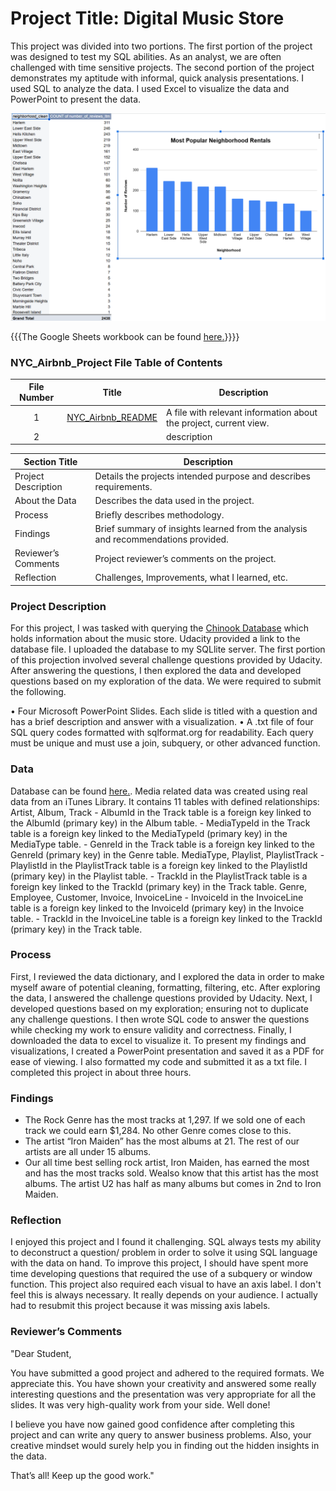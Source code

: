 ﻿# Project Title: Digital Music Store

This project was divided into two portions. The first portion of the project was designed to test my SQL abilities. As an analyst, we are often challenged with time sensitive projects. The second portion of the project demonstrates my aptitude with informal, quick analysis presentations. I used SQL to analyze the data. I used Excel to visualize the data and PowerPoint to present the data. 

[<img src="https://github.com/nbrown5071/Data_projects_TripleTen/blob/main/Advanced_Spreadsheet/airbnb_NYC_3.png" alt="airbnb_NYC_3">](https://github.com/nbrown5071/Data_projects_TripleTen/blob/main/Advanced_Spreadsheet/airbnb_NYC_3.png)

{{{The Google Sheets workbook can be found <a href='https://docs.google.com/spreadsheets/d/1fC8PR8QrBSSON52mFwTbQOD3YYsWF1wl_P9Ay5MvLUI/edit?gid=1885122433#gid=1885122433'><u>here</u>.</a>}}}}


### NYC_Airbnb_Project File Table of Contents
| File Number | Title | Description |
| :-----------: | ----------- |----------- |
| 1 | [NYC_Airbnb_README](https://github.com/nbrown5071/Data_projects_TripleTen/blob/main/Advanced_Spreadsheet/NYC_Airbnb_README.md) | A file with relevant information about the project, current view. | 
| 2 | []() | description |


| Section Title | Description |
| ----------- |----------- |
| Project Description | Details the projects intended purpose and describes requirements. |
| About the Data | Describes the data used in the project. |
| Process | Briefly describes methodology. |
| Findings | Brief summary of insights learned from the analysis and recommendations provided. |
| Reviewer’s Comments | Project reviewer’s comments on the project. |
| Reflection | Challenges, Improvements, what I learned, etc. | 

### Project Description 
For this project, I was tasked with querying the [Chinook Database](https://github.com/lerocha/chinook-database) which holds information about the music store. Udacity provided a link to the database file. I uploaded the database to my SQLlite server. The first portion of this projection involved several challenge questions provided by Udacity. After answering the questions, I then explored the data and developed questions based on my exploration of the data. We were required to submit the following. 

•	Four Microsoft PowerPoint Slides. Each slide is titled with a question and has a brief description and answer with a visualization. 
•	A .txt file of four SQL query codes formatted with sqlformat.org for readability. Each query must be unique and must use a join, subquery, or other advanced function. 


### Data
Database can be found <a href='https://github.com/lerocha/chinook-database'><u>here</u>.</a>. Media related data was created using real data from an iTunes Library. 
It contains 11 tables with defined relationships:
Artist, Album, Track
                     - AlbumId in the Track table is a foreign key linked to the AlbumId (primary key) in the Album table.
                     - MediaTypeId in the Track table is a foreign key linked to the MediaTypeId (primary key) in the MediaType table.
                     - GenreId in the Track table is a foreign key linked to the GenreId (primary key) in the Genre table. 
MediaType, Playlist, PlaylistTrack
                     - PlaylistId in the PlaylistTrack table is a foreign key linked to the PlaylistId (primary key) in the Playlist table.
                     - TrackId in the PlaylistTrack table is a foreign key linked to the TrackId (primary key) in the Track table.
Genre, Employee, Customer, Invoice, InvoiceLine
                    - InvoiceId in the InvoiceLine table is a foreign key linked to the InvoiceId (primary key) in the Invoice table.
                    - TrackId in the InvoiceLine table is a foreign key linked to the TrackId (primary key) in the Track table.

### Process
First, I reviewed the data dictionary, and I explored the data in order to make myself aware of potential cleaning, formatting, filtering, etc. After exploring the data, I answered the challenge questions provided by Udacity. Next, I developed questions based on my exploration; ensuring not to duplicate any challenge questions. I then wrote SQL code to answer the questions while checking my work to ensure validity and correctness. Finally, I downloaded the data to excel to visualize it. To present my findings and visualizations, I created a PowerPoint presentation and saved it as a PDF for ease of viewing. I also formatted my code and submitted it as a txt file. I completed this project in about three hours. 

### Findings
- The Rock Genre has the most tracks at 1,297. If we sold one of each track we could earn $1,284. No other Genre comes close to this. 
- The artist “Iron Maiden” has the most albums at 21. The rest of our artists are all under 15 albums.
- Our all time best selling rock artist, Iron Maiden, has earned the most and has the most tracks sold. Wealso know that this artist has the most albums. The artist U2 has half as many albums but comes in 2nd to Iron Maiden.

### Reflection
I enjoyed this project and I found it challenging. SQL always tests my ability to deconstruct a question/ problem in order to solve it using SQL language with the data on hand. To improve this project, I should have spent more time developing questions that required the use of a subquery or window function. This project also required each visual to have an axis label. I don't feel this is always necessary. It really depends on your audience. I actually had to resubmit this project because it was missing axis labels.

### Reviewer’s Comments
"Dear Student,

You have submitted a good project and adhered to the required formats. We appreciate this. You have shown your creativity and answered some really interesting questions and the presentation was very appropriate for all the slides. It was very high-quality work from your side. Well done!

I believe you have now gained good confidence after completing this project and can write any query to answer business problems. Also, your creative mindset would surely help you in finding out the hidden insights in the data.

That’s all! Keep up the good work."


[<img src="">]()
